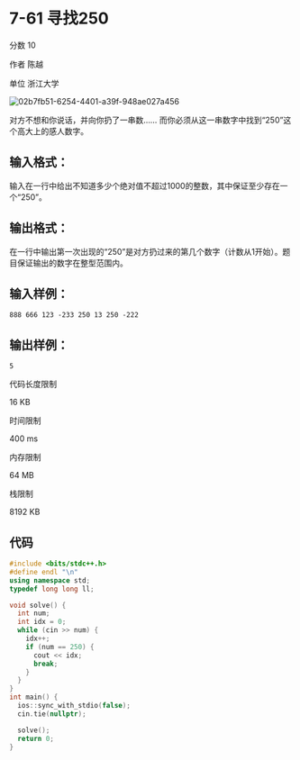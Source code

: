 # **7-61 寻找250**

分数 10

作者 陈越

单位 浙江大学

![02b7fb51-6254-4401-a39f-948ae027a456](https://gitee.com/chen-houchao/images/raw/master/img/20250222105457943.png)

对方不想和你说话，并向你扔了一串数…… 而你必须从这一串数字中找到“250”这个高大上的感人数字。

## 输入格式：

输入在一行中给出不知道多少个绝对值不超过1000的整数，其中保证至少存在一个“250”。

## 输出格式：

在一行中输出第一次出现的“250”是对方扔过来的第几个数字（计数从1开始）。题目保证输出的数字在整型范围内。

## 输入样例：

```in
888 666 123 -233 250 13 250 -222
```

## 输出样例：

```out
5
```

代码长度限制

16 KB

时间限制

400 ms

内存限制

64 MB

栈限制

8192 KB

## 代码

```cpp
#include <bits/stdc++.h>
#define endl "\n"
using namespace std;
typedef long long ll;

void solve() {
  int num;
  int idx = 0;
  while (cin >> num) {
    idx++;
    if (num == 250) {
      cout << idx;
      break;
    }
  }
}
int main() {
  ios::sync_with_stdio(false);
  cin.tie(nullptr);

  solve();
  return 0;
}
```

